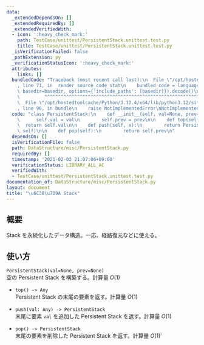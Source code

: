 ```yaml
---
data:
  _extendedDependsOn: []
  _extendedRequiredBy: []
  _extendedVerifiedWith:
  - icon: ':heavy_check_mark:'
    path: TestCase/unittest/PersistentStack.unittest.test.py
    title: TestCase/unittest/PersistentStack.unittest.test.py
  _isVerificationFailed: false
  _pathExtension: py
  _verificationStatusIcon: ':heavy_check_mark:'
  attributes:
    links: []
  bundledCode: "Traceback (most recent call last):\n  File \"/opt/hostedtoolcache/Python/3.12.4/x64/lib/python3.12/site-packages/onlinejudge_verify/documentation/build.py\"\
    , line 71, in _render_source_code_stat\n    bundled_code = language.bundle(stat.path,\
    \ basedir=basedir, options={'include_paths': [basedir]}).decode()\n          \
    \         ^^^^^^^^^^^^^^^^^^^^^^^^^^^^^^^^^^^^^^^^^^^^^^^^^^^^^^^^^^^^^^^^^^^^^^^^^^^^^^^^^\n\
    \  File \"/opt/hostedtoolcache/Python/3.12.4/x64/lib/python3.12/site-packages/onlinejudge_verify/languages/python.py\"\
    , line 96, in bundle\n    raise NotImplementedError\nNotImplementedError\n"
  code: "class PersistentStack:\n    def __init__(self, val=None, prev=None):\n  \
    \      self.val = val\n        self.prev = prev\n\n    def top(self):\n      \
    \  return self.val\n\n    def push(self, x):\n        return PersistentStack(x,\
    \ self)\n\n    def pop(self):\n        return self.prev\n"
  dependsOn: []
  isVerificationFile: false
  path: DataStructure/misc/PersistentStack.py
  requiredBy: []
  timestamp: '2021-02-02 21:07:06+09:00'
  verificationStatus: LIBRARY_ALL_AC
  verifiedWith:
  - TestCase/unittest/PersistentStack.unittest.test.py
documentation_of: DataStructure/misc/PersistentStack.py
layout: document
title: "\u6C38\u7D9A Stack"
---
```


## 概要
Stack を永続化したデータ構造。一応、経路復元などに使える。

## 使い方
`PersistentStack(val=None, prev=None)`  
空の Persistent Stack を構築する。計算量 $O(1)$

- `top() -> Any`  
Persistent Stack の末尾の要素を返す。計算量 $O(1)$

- `push(val: Any) -> PersistentStack`  
末尾に要素 `val` を追加した Persistent Stack を返す。計算量 $O(1)$

- `pop() -> PersistentStack`  
末尾の要素を削除した Persistent Stack を返す。計算量 $O(1)$`
